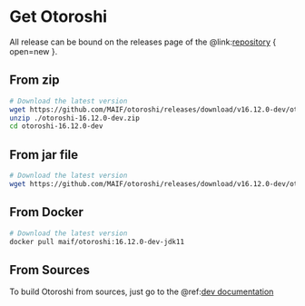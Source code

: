 # Get Otoroshi

All release can be bound on the releases page of the @link:[repository](https://github.com/MAIF/otoroshi/releases) { open=new }.

## From zip

```sh
# Download the latest version
wget https://github.com/MAIF/otoroshi/releases/download/v16.12.0-dev/otoroshi-16.12.0-dev.zip
unzip ./otoroshi-16.12.0-dev.zip
cd otoroshi-16.12.0-dev
```

## From jar file

```sh
# Download the latest version
wget https://github.com/MAIF/otoroshi/releases/download/v16.12.0-dev/otoroshi.jar
```

## From Docker

```sh
# Download the latest version
docker pull maif/otoroshi:16.12.0-dev-jdk11
```

## From Sources

To build Otoroshi from sources, just go to the @ref:[dev documentation](../dev.md)
